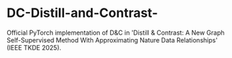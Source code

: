 # DC-Distill-and-Contrast-
Official PyTorch implementation of D&amp;C in 'Distill &amp; Contrast: A New Graph Self-Supervised Method With Approximating Nature Data Relationships' (IEEE TKDE 2025).
